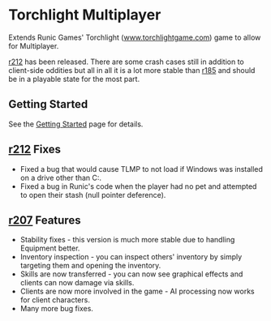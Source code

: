 # Torchlight Multiplayer #
Extends Runic Games' Torchlight (www.torchlightgame.com) game to allow for Multiplayer.

[r212](https://code.google.com/p/tlmp/source/detail?r=212) has been released. There are some crash cases still in addition to client-side oddities but all in all it is a lot more stable than [r185](https://code.google.com/p/tlmp/source/detail?r=185) and should be in a playable state for the most part.

## Getting Started ##
See the [Getting Started](http://code.google.com/p/tlmp/wiki/GettingStarted) page for details.

## [r212](https://code.google.com/p/tlmp/source/detail?r=212) Fixes ##
  * Fixed a bug that would cause TLMP to not load if Windows was installed on a drive other than C:.
  * Fixed a bug in Runic's code when the player had no pet and attempted to open their stash (null pointer deference).

## [r207](https://code.google.com/p/tlmp/source/detail?r=207) Features ##
  * Stability fixes - this version is much more stable due to handling Equipment better.
  * Inventory inspection - you can inspect others' inventory by simply targeting them and opening the inventory.
  * Skills are now transferred - you can now see graphical effects and clients can now damage via skills.
  * Clients are now more involved in the game - AI processing now works for client characters.
  * Many more bug fixes.